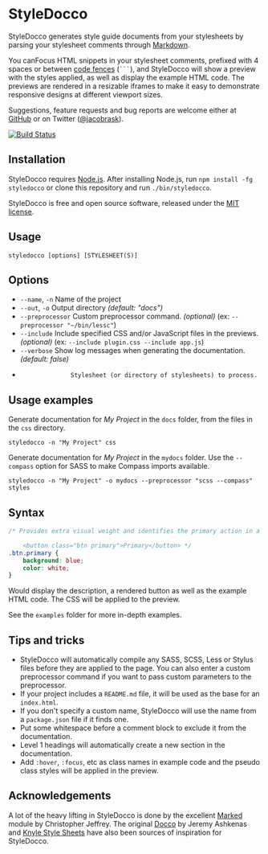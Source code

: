 # StyleDocco

StyleDocco generates style guide documents from your stylesheets by parsing your stylesheet comments through [Markdown](http://en.wikipedia.org/wiki/Markdown).

You canFocus HTML snippets in your stylesheet comments, prefixed with 4 spaces or between [code fences](http://github.github.com/github-flavored-markdown/) (<code>```</code>), and StyleDocco will show a preview with the styles applied, as well as display the example HTML code. The previews are rendered in a resizable iframes to make it easy to demonstrate responsive designs at different viewport sizes.

Suggestions, feature requests and bug reports are welcome either at [GitHub](https://github.com/jacobrask/styledocco/issues) or on Twitter ([@jacobrask](https://twitter.com/jacobrask)).

[![Build Status](https://secure.travis-ci.org/jacobrask/styledocco.png)](http://travis-ci.org/jacobrask/styledocco)

## Installation

StyleDocco requires [Node.js](http://nodejs.org). After installing Node.js, run `npm install -fg styledocco` or clone this repository and run `./bin/styledocco`.

StyleDocco is free and open source software, released under the [MIT license](https://raw.github.com/jacobrask/styledocco/master/LICENSE).


## Usage

`styledocco [options] [STYLESHEET(S)]`

## Options

 * `--name`, `-n`    Name of the project
 * `--out`, `-o`     Output directory *(default: "docs")*
 * `--preprocessor`  Custom preprocessor command. *(optional)* (ex: `--preprocessor "~/bin/lessc"`)
 * `--include`       Include specified CSS and/or JavaScript files in the previews. *(optional)* (ex: `--include plugin.css --include app.js`)
 * `--verbose`       Show log messages when generating the documentation. *(default: false)*
 *                   Stylesheet (or directory of stylesheets) to process.

## Usage examples

Generate documentation for *My Project* in the `docs` folder, from the files in the `css` directory.

`styledocco -n "My Project" css`

Generate documentation for *My Project* in the `mydocs` folder. Use the `--compass` option for SASS to make Compass imports available.

`styledocco -n "My Project" -o mydocs --preprocessor "scss --compass" styles`

## Syntax

```css
/* Provides extra visual weight and identifies the primary action in a set of buttons.

    <button class="btn primary">Primary</button> */
.btn.primary {
    background: blue;
    color: white;
}
```

Would display the description, a rendered button as well as the example HTML code. The CSS will be applied to the preview.

See the `examples` folder for more in-depth examples.

## Tips and tricks

 * StyleDocco will automatically compile any SASS, SCSS, Less or Stylus files before they are applied to the page. You can also enter a custom preprocessor command if you want to pass custom parameters to the preprocessor.
 * If your project includes a `README.md` file, it will be used as the base for an `index.html`.
 * If you don't specify a custom name, StyleDocco will use the name from a `package.json` file if it finds one.
 * Put some whitespace before a comment block to exclude it from the documentation.
 * Level 1 headings will automatically create a new section in the documentation.
 * Add `:hover`, `:focus`, etc as class names in example code and the pseudo class styles will be applied in the preview.

## Acknowledgements

A lot of the heavy lifting in StyleDocco is done by the excellent [Marked](https://github.com/chjj/marked) module by Christopher Jeffrey. The original [Docco](https://github.com/jashkenas/docco) by Jeremy Ashkenas and [Knyle Style Sheets](https://github.com/kneath/kss) have also been sources of inspiration for StyleDocco.
